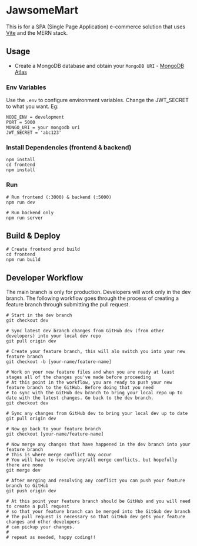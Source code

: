 # JawsomeMart

This is for a SPA (Single Page Application) e-commerce solution that uses [Vite](https://vite.dev) and the MERN stack.

## Usage

- Create a MongoDB database and obtain your `MongoDB URI` - [MongoDB Atlas](https://www.mongodb.com/cloud/atlas/register)

### Env Variables

Use the `.env` to configure environment variables. Change the JWT_SECRET to what you want. Eg:

```
NODE_ENV = development
PORT = 5000
MONGO_URI = your mongodb uri
JWT_SECRET = 'abc123'
```

### Install Dependencies (frontend & backend)

```
npm install
cd frontend
npm install
```

### Run

```
# Run frontend (:3000) & backend (:5000)
npm run dev

# Run backend only
npm run server
```

## Build & Deploy

```
# Create frontend prod build
cd frontend
npm run build
```

## Developer Workflow

The main branch is only for production. Developers will work only in the dev branch. The following workflow goes through the process of creating a feature branch through submitting the pull request.

```
# Start in the dev branch
git checkout dev

# Sync latest dev branch changes from GitHub dev (from other developers) into your local dev repo
git pull origin dev

# Create your feature branch, this will alo switch you into your new feature branch
git checkout -b [your-name/feature-name]

# Work on your new feature files and when you are ready at least stages all of the changes you've made before proceeding 
# At this point in the workflow, you are ready to push your new feature branch to the GitHub. Before doing that you need
# to sync with the GitHub dev branch to bring your local repo up to date with the latest changes. Go back to the dev branch.
git checkout dev

# Sync any changes from GitHub dev to bring your local dev up to date
git pull origin dev

# Now go back to your feature branch
git checkout [your-name/feature-name]

# Now merge any changes that have happened in the dev branch into your feature branch
# This is where merge conflict may occur
# You will have to resolve any/all merge conflicts, but hopefully there are none 
git merge dev

# After merging and resolving any conflict you can push your feature branch to GitHub
git push origin dev

# At this point your feature branch should be GitHub and you will need to create a pull request
# so that your feature branch can be merged into the GitGub dev branch
# The pull request is necessary so that GitHub dev gets your feature changes and other developers
# can pickup your changes.
#
# repeat as needed, happy coding!!
```
